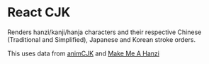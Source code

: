 React CJK
=========

Renders hanzi/kanji/hanja characters and their respective Chinese (Traditional and Simplified), Japanese and Korean stroke orders.

This uses data from [animCJK](https://github.com/parsimonhi/animCJK/) and [Make Me A Hanzi](https://github.com/skishore/makemeahanzi)
